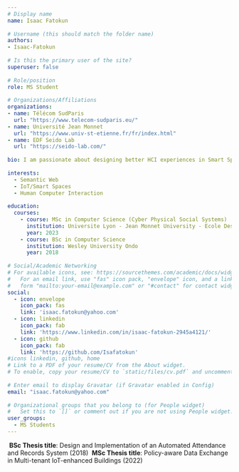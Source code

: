 ```yaml
---
# Display name
name: Isaac Fatokun
​
# Username (this should match the folder name)
authors:
- Isaac-Fatokun
​
# Is this the primary user of the site?
superuser: false
​
# Role/position
role: MS Student
​
# Organizations/Affiliations
organizations:
- name: Télécom SudParis
  url: "https://www.telecom-sudparis.eu/"
- name: Université Jean Monnet
  url: "https://www.univ-st-etienne.fr/fr/index.html"
- name: EDF Seido Lab
  url: "https://seido-lab.com/"  
​
bio: I am passionate about designing better HCI experiences in Smart Spaces. 
​
interests:
  - Semantic Web
  - IoT/Smart Spaces
  - Human Computer Interaction
​
education:
  courses:
    - course: MSc in Computer Science (Cyber Physical Social Systems)
      institution: Universite Lyon - Jean Monnet University - Ecole Des Mine
      year: 2023
    - course: BSc in Computer Science
      institution: Wesley University Ondo
      year: 2018
      
# Social/Academic Networking
# For available icons, see: https://sourcethemes.com/academic/docs/widgets/#icons
#   For an email link, use "fas" icon pack, "envelope" icon, and a link in the
#   form "mailto:your-email@example.com" or "#contact" for contact widget.
social:
  - icon: envelope
    icon_pack: fas
    link: 'isaac.fatokun@yahoo.com'
  - icon: linkedin
    icon_pack: fab
    link: 'https://www.linkedin.com/in/isaac-fatokun-2945a4121/'
  - icon: github
    icon_pack: fab
    link: 'https://github.com/Isafatokun'
#icons linkedin, github, home
# Link to a PDF of your resume/CV from the About widget.
# To enable, copy your resume/CV to `static/files/cv.pdf` and uncomment the lines below.  
​
# Enter email to display Gravatar (if Gravatar enabled in Config)
email: "isaac.fatokun@yahoo.com"
  
# Organizational groups that you belong to (for People widget)
#   Set this to `[]` or comment out if you are not using People widget.  
user_groups:
  - MS Students
---
```

​
**BSc Thesis title**: Design and Implementation of an Automated Attendance and Records System (2018)
​
**MSc Thesis title**: Policy-aware Data Exchange in Multi-tenant IoT-enhanced Buildings (2022)